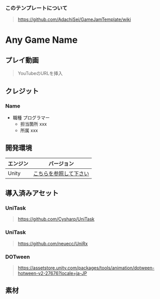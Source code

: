 ### このテンプレートについて

> https://github.com/AdachiSei/GameJamTemplate/wiki

# Any Game Name

## プレイ動画

> YouTubeのURLを挿入

## クレジット

### Name
- 職種 プログラマー
  - 担当箇所 xxx
  - 所属 xxx

## 開発環境

| エンジン | バージョン  |
| ---------- | ----------- |
| Unity      | [こちらを参照して下さい](ProjectSettings/ProjectVersion.txt#L1) |

## 導入済みアセット

### UniTask
> https://github.com/Cysharp/UniTask

### UniTask
> https://github.com/neuecc/UniRx

### DOTween
> https://assetstore.unity.com/packages/tools/animation/dotween-hotween-v2-27676?locale=ja-JP


## 素材
